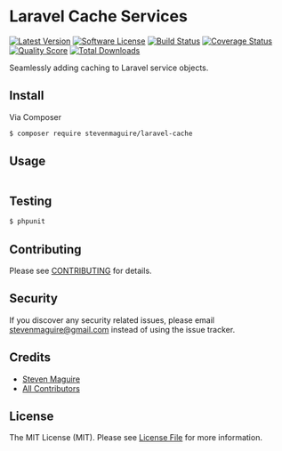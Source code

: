 # Laravel Cache Services

[![Latest Version](https://img.shields.io/github/release/stevenmaguire/laravel-cache.svg?style=flat-square)](https://github.com/stevenmaguire/laravel-cache/releases)
[![Software License](https://img.shields.io/badge/license-MIT-brightgreen.svg?style=flat-square)](LICENSE.md)
[![Build Status](https://img.shields.io/travis/stevenmaguire/laravel-cache/master.svg?style=flat-square)](https://travis-ci.org/stevenmaguire/laravel-cache)
[![Coverage Status](https://img.shields.io/scrutinizer/coverage/g/stevenmaguire/laravel-cache.svg?style=flat-square)](https://scrutinizer-ci.com/g/stevenmaguire/laravel-cache/code-structure)
[![Quality Score](https://img.shields.io/scrutinizer/g/stevenmaguire/laravel-cache.svg?style=flat-square)](https://scrutinizer-ci.com/g/stevenmaguire/laravel-cache)
[![Total Downloads](https://img.shields.io/packagist/dt/stevenmaguire/laravel-cache.svg?style=flat-square)](https://packagist.org/packages/league/laravel-cache)

Seamlessly adding caching to Laravel service objects.

## Install

Via Composer

``` bash
$ composer require stevenmaguire/laravel-cache
```

## Usage

``` php

```

## Testing

``` bash
$ phpunit
```

## Contributing

Please see [CONTRIBUTING](CONTRIBUTING.md) for details.

## Security

If you discover any security related issues, please email stevenmaguire@gmail.com instead of using the issue tracker.

## Credits

- [Steven Maguire](https://github.com/stevenmaguire)
- [All Contributors](../../contributors)

## License

The MIT License (MIT). Please see [License File](LICENSE.md) for more information.
